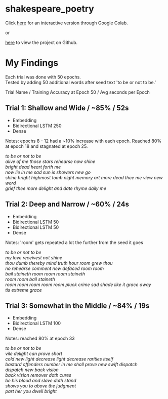 # shakespeare_poetry

Click [here](https://colab.research.google.com/drive/1Kte1PA77W-47d86fP9K-Jwsll4PPUKIN?usp=sharing) for an interactive version through Google Colab.

or  

[here](https://github.com/alanchiem/shakespeare_poetry/blob/main/Shakespeare_Poetry.ipynb) to view the project on Github.


# My Findings

Each trial was done with 50 epochs.  
Tested by adding 50 additional words after seed text 'to be or not to be.'

Trial Name / Training Accuracy at Epoch 50 / Avg seconds per Epoch

## Trial 1: Shallow and Wide / ~85% / 52s
* Embedding
* Bidirectional LSTM 250
* Dense

Notes: epochs 8 - 12 had a ~10% increase with each epoch. Reached 80% at epoch 18 and stagnated at epoch 25.

*to be or not to be  
alive of me those stars rehearse now shine  
bright dead heart forth me  
now lie in me sad sun is showers new go  
shine bright highmost tomb night memory art more dead 
thee me view new word  
grief thee more delight and date rhyme daily me*  


## Trial 2: Deep and Narrow / ~60% / 24s
* Embedding
* Bidirectional LSTM 50
* Bidirectional LSTM 50
* Dense

Notes: 'room' gets repeated a lot the further from the seed it goes

*to be or not to be  
my love receivest not shine  
thou dumb thereby mind truth hour room grew thou  
no rehearse comment new defaced room room  
bail staineth room room room staineth  
room room bail staineth  
room room room room room pluck crime sad shade like it grace away  
tis extreme grace*  


## Trial 3: Somewhat in the Middle / ~84% / 19s
* Embedding
* Bidirectional LSTM 100
* Dense

Notes: reached 80% at epoch 33

*to be or not to be  
vile delight can prove short  
cold new light decrease light decrease rarities itself  
bastard offenders number in me shall prove new swift dispatch  
dispatch new back vision  
back vision remover doth cures  
be his blood and slave doth stand  
shows you to above the judgment  
part her you dwell bright*
